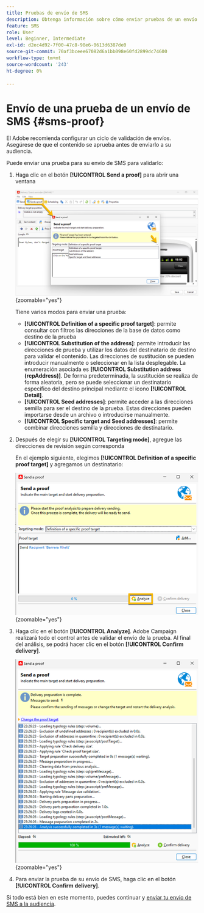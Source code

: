 ```yaml
---
title: Pruebas de envío de SMS
description: Obtenga información sobre cómo enviar pruebas de un envío SMS
feature: SMS
role: User
level: Beginner, Intermediate
exl-id: d2ec4d92-7f00-47c8-98e6-0613d6387de0
source-git-commit: 70af3bceee67082d6a1bb098e60fd2899dc74600
workflow-type: tm+mt
source-wordcount: '243'
ht-degree: 0%

---
```


# Envío de una prueba de un envío de SMS {#sms-proof}

El Adobe recomienda configurar un ciclo de validación de envíos. Asegúrese de que el contenido se aprueba antes de enviarlo a su audiencia.

Puede enviar una prueba para su envío de SMS para validarlo:

1. Haga clic en el botón **[!UICONTROL Send a proof]** para abrir una ventana

   ![](assets/proof_targeting.png){zoomable="yes"}

   Tiene varios modos para enviar una prueba:

   * **[!UICONTROL Definition of a specific proof target]**: permite consultar con filtros las direcciones de la base de datos como destino de la prueba
   * **[!UICONTROL Substitution of the address]**: permite introducir las direcciones de prueba y utilizar los datos del destinatario de destino para validar el contenido. Las direcciones de sustitución se pueden introducir manualmente o seleccionar en la lista desplegable. La enumeración asociada es **[!UICONTROL Substitution address (rcpAddress)]**.
De forma predeterminada, la sustitución se realiza de forma aleatoria, pero se puede seleccionar un destinatario específico del destino principal mediante el icono **[!UICONTROL Detail]**.
   * **[!UICONTROL Seed addresses]**: permite acceder a las direcciones semilla para ser el destino de la prueba. Estas direcciones pueden importarse desde un archivo o introducirse manualmente.
   * **[!UICONTROL Specific target and Seed addresses]**: permite combinar direcciones semilla y direcciones de destinatario.

1. Después de elegir su **[!UICONTROL Targeting mode]**, agregue las direcciones de revisión según corresponda

   En el ejemplo siguiente, elegimos **[!UICONTROL Definition of a specific proof target]** y agregamos un destinatario:

   ![](assets/proof_recipient.png){zoomable="yes"}

1. Haga clic en el botón **[!UICONTROL Analyze]**.
Adobe Campaign realizará todo el control antes de validar el envío de la prueba. Al final del análisis, se podrá hacer clic en el botón **[!UICONTROL Confirm delivery]**.

   ![](assets/proof_analyze.png){zoomable="yes"}

1. Para enviar la prueba de su envío de SMS, haga clic en el botón **[!UICONTROL Confirm delivery]**.

Si todo está bien en este momento, puedes continuar y [enviar tu envío de SMS a la audiencia](sms-audience.md).
